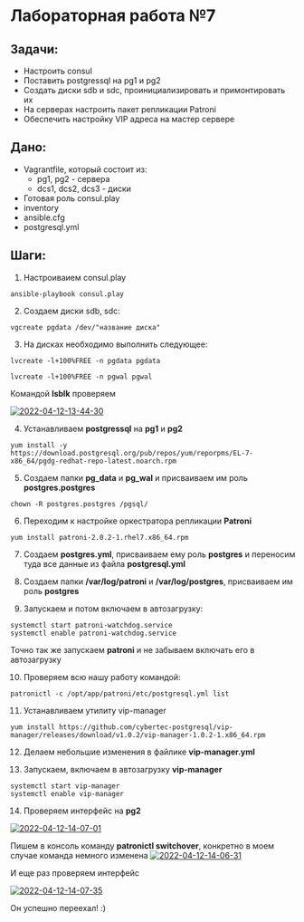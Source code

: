 # Лабораторная работа №7
#### 
## Задачи:

* Настроить consul
* Поставить postgressql на pg1 и pg2 
* Создать диски sdb и sdc, проинициализировать и примонтировать их    
* На серверах настроить пакет репликации Patroni
* Обеспечить настройку VIP адреса на мастер сервере


## Дано:
* Vagrantfile, который состоит из:
  + pg1, pg2 - сервера
  + dcs1, dcs2, dcs3 - диски
* Готовая роль consul.play
* inventory
* ansible.cfg
* postgresql.yml

## Шаги:

1. Настроиваием consul.play
```` 
ansible-playbook consul.play
````

2. Создаем диски sdb, sdc:
````
vgcreate pgdata /dev/"название диска"
````

3. На дисках необходимо выполнить следующее:
````
lvcreate -l+100%FREE -n pgdata pgdata 
````
````
lvcreate -l+100%FREE -n pgwal pgwal 
````
Командой __lsblk__ проверяем

<a href="https://imgbb.com/"><img src="https://i.ibb.co/0B85r1p/2022-04-12-13-44-30.png" alt="2022-04-12-13-44-30" border="0"></a>

4. Устанавливаем __postgressql__ на __pg1__ и __pg2__
````
yum install -y https://download.postgresql.org/pub/repos/yum/reporpms/EL-7-x86_64/pgdg-redhat-repo-latest.noarch.rpm
````
5. Создаем папки __pg_data__ и __pg_wal__ и присваиваем им роль __postgres.postgres__
````
chown -R postgres.postgres /pgsql/
````
6. Переходим к настройке оркестратора репликации __Patroni__
````
yum install patroni-2.0.2-1.rhel7.x86_64.rpm
````
7. Создаем __postgres.yml__, присваиваем ему роль __postgres__ и переносим туда все данные из файла __postgresql.yml__

8. Создаем папки __/var/log/patroni__ и __/var/log/postgres__, присваиваем им роль __postgres__
9. Запускаем и потом включаем в автозагрузку:
````
systemctl start patroni-watchdog.service 
systemctl enable patroni-watchdog.service 
````
Точно так же запускаем __patroni__ и не забываем включать его в автозагрузку

10. Проверяем всю нашу работу командой:
 ````
 patronictl -c /opt/app/patroni/etc/postgresql.yml list
 ````
 11. Устанавливаем утилиту vip-manager
 ````
 yum install https://github.com/cybertec-postgresql/vip-manager/releases/download/v1.0.2/vip-manager-1.0.2-1.x86_64.rpm
 ````
 12. Делаем небольшие изменения в файлике __vip-manager.yml__ 

 13. Запускаем, включаем в автозагрузку __vip-manager__
 ````
 systemctl start vip-manager
 systemctl enable vip-manager
 ````
 14. Проверяем интерфейс на __pg2__


<a href="https://ibb.co/2gnd300"><img src="https://i.ibb.co/18vTGYY/2022-04-12-14-07-01.png" alt="2022-04-12-14-07-01" border="0"></a>

Пишем в консоль команду __patronictl switchover__, конкретно в моем случае команда немного изменена
<a href="https://ibb.co/8KdJSdd"><img src="https://i.ibb.co/ZLY3kYY/2022-04-12-14-06-31.png" alt="2022-04-12-14-06-31" border="0"></a>

И еще раз проверяем интерфейс

<a href="https://ibb.co/1MshVSC"><img src="https://i.ibb.co/Jqx0LhY/2022-04-12-14-07-35.png" alt="2022-04-12-14-07-35" border="0"></a>

Он успешно переехал! :)



